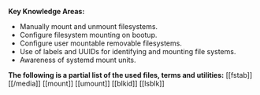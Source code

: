 **Key Knowledge Areas:**

- Manually mount and unmount filesystems.
- Configure filesystem mounting on bootup.
- Configure user mountable removable filesystems.
- Use of labels and UUIDs for identifying and mounting file systems.
- Awareness of systemd mount units.

**The following is a partial list of the used files, terms and utilities:**
[[fstab]]
[[/media]]
[[mount]]
[[umount]]
[[blkid]]
[[lsblk]]

